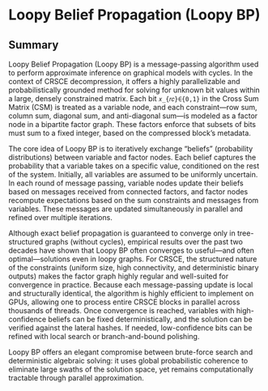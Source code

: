 Loopy Belief Propagation (Loopy BP)
===================================

<script type="text/javascript"
  src="https://asymmetric-effort.com/js/mathjax/2.7.0/MathJax.js?config=TeX-AMS_CHTML">
</script>
<script type="text/x-mathjax-config">
  MathJax.Hub.Config({
    tex2jax: {
      inlineMath: [['$','$'], ['\\(','\\)']],
      processEscapes: true},
      jax: ["input/TeX","input/MathML","input/AsciiMath","output/CommonHTML"],
      extensions: ["tex2jax.js","mml2jax.js","asciimath2jax.js","MathMenu.js","MathZoom.js","AssistiveMML.js", "[Contrib]/a11y/accessibility-menu.js"],
      TeX: {
      extensions: ["AMSmath.js","AMSsymbols.js","noErrors.js","noUndefined.js"],
      equationNumbers: {
      autoNumber: "AMS"
      }
    }
  });
</script>

## Summary

Loopy Belief Propagation (Loopy BP) is a message-passing algorithm used to perform approximate inference on graphical
models with cycles. In the context of CRSCE decompression, it offers a highly parallelizable and probabilistically
grounded method for solving for unknown bit values within a large, densely constrained matrix. Each bit `𝑥_{𝑟𝑐}∈{0,1}`
in the Cross Sum Matrix (CSM) is treated as a variable node, and each constraint—row sum, column sum, diagonal sum,
and anti-diagonal sum—is modeled as a factor node in a bipartite factor graph. These factors enforce that subsets of
bits must sum to a fixed integer, based on the compressed block’s metadata.

The core idea of Loopy BP is to iteratively exchange “beliefs” (probability distributions) between variable and
factor nodes. Each belief captures the probability that a variable takes on a specific value, conditioned on the
rest of the system. Initially, all variables are assumed to be uniformly uncertain. In each round of message passing,
variable nodes update their beliefs based on messages received from connected factors, and factor nodes recompute
expectations based on the sum constraints and messages from variables. These messages are updated simultaneously in
parallel and refined over multiple iterations.

Although exact belief propagation is guaranteed to converge only in tree-structured graphs (without cycles), empirical
results over the past two decades have shown that Loopy BP often converges to useful—and often optimal—solutions even
in loopy graphs. For CRSCE, the structured nature of the constraints (uniform size, high connectivity, and
deterministic binary outputs) makes the factor graph highly regular and well-suited for convergence in practice.
Because each message-passing update is local and structurally identical, the algorithm is highly efficient to implement
on GPUs, allowing one to process entire CRSCE blocks in parallel across thousands of threads. Once convergence is
reached, variables with high-confidence beliefs can be fixed deterministically, and the solution can be verified
against the lateral hashes. If needed, low-confidence bits can be refined with local search or branch-and-bound
polishing.

Loopy BP offers an elegant compromise between brute-force search and deterministic algebraic solving: it uses global
probabilistic coherence to eliminate large swaths of the solution space, yet remains computationally tractable
through parallel approximation.







